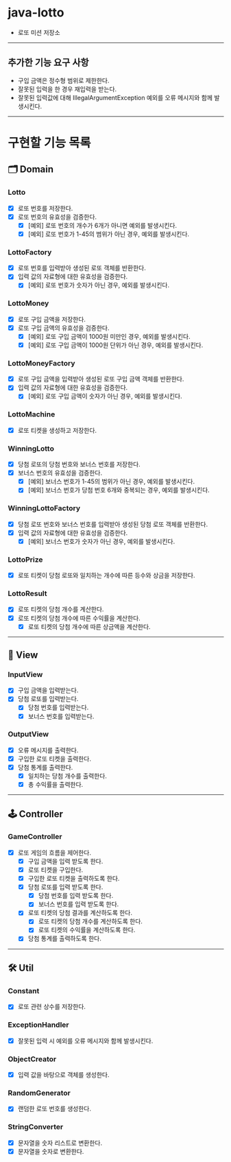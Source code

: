 # java-lotto

- 로또 미션 저장소

---

## 추가한 기능 요구 사항

- 구입 금액은 정수형 범위로 제한한다.
- 잘못된 입력을 한 경우 재입력을 받는다.
- 잘못된 입력값에 대해 IllegalArgumentException 예외를 오류 메시지와 함께 발생시킨다.

---

# 구현할 기능 목록

## 🗂️ Domain

### Lotto

- [x] 로또 번호를 저장한다.
- [x] 로또 번호의 유효성을 검증한다.
    - [x] [예외] 로또 번호의 개수가 6개가 아니면 예외를 발생시킨다.
    - [x] [예외] 로또 번호가 1-45의 범위가 아닌 경우, 예외를 발생시킨다.

### LottoFactory

- [x] 로또 번호를 입력받아 생성된 로또 객체를 반환한다.
- [x] 입력 값의 자료형에 대한 유효성을 검증한다.
    - [x] [예외] 로또 번호가 숫자가 아닌 경우, 예외를 발생시킨다.

### LottoMoney

- [x] 로또 구입 금액을 저장한다.
- [x] 로또 구입 금액의 유효성을 검증한다.
    - [x] [예외] 로또 구입 금액이 1000원 미만인 경우, 예외를 발생시킨다.
    - [x] [예외] 로또 구입 금액이 1000원 단위가 아닌 경우, 예외를 발생시킨다.

### LottoMoneyFactory

- [x] 로또 구입 금액을 입력받아 생성된 로또 구입 금액 객체를 반환한다.
- [x] 입력 값의 자료형에 대한 유효성을 검증한다.
    - [x] [예외] 로또 구입 금액이 숫자가 아닌 경우, 예외를 발생시킨다.

### LottoMachine

- [x] 로또 티켓을 생성하고 저장한다.

### WinningLotto

- [x] 당첨 로또의 당첨 번호와 보너스 번호를 저장한다.
- [x] 보너스 번호의 유효성을 검증한다.
    - [x] [예외] 보너스 번호가 1-45의 범위가 아닌 경우, 예외를 발생시킨다.
    - [x] [예외] 보너스 번호가 당첨 번호 6개와 중복되는 경우, 예외를 발생시킨다.

### WinningLottoFactory

- [x] 당첨 로또 번호와 보너스 번호를 입력받아 생성된 당첨 로또 객체를 반환한다.
- [x] 입력 값의 자료형에 대한 유효성을 검증한다.
    - [x] [예외] 보너스 번호가 숫자가 아닌 경우, 예외를 발생시킨다.

### LottoPrize

- [x] 로또 티켓이 당첨 로또와 일치하는 개수에 따른 등수와 상금을 저장한다.

### LottoResult

- [x] 로또 티켓의 당첨 개수를 계산한다.
- [x] 로또 티켓의 당첨 개수에 따른 수익률을 계산한다.
    - [x] 로또 티켓의 당첨 개수에 따른 상금액을 계산한다.

---

## 👀 View

### InputView

- [x] 구입 금액을 입력받는다.
- [x] 당첨 로또를 입력받는다.
    - [x] 당첨 번호를 입력받는다.
    - [x] 보너스 번호를 입력받는다.

### OutputView

- [x] 오류 메시지를 출력한다.
- [x] 구입한 로또 티켓을 출력한다.
- [x] 당첨 통계를 출력한다.
    - [x] 일치하는 당첨 개수를 출력한다.
    - [x] 총 수익률을 출력한다.

---

## 🕹️ Controller

### GameController

- [x] 로또 게임의 흐름을 제어한다.
    - [x] 구입 금액을 입력 받도록 한다.
    - [x] 로또 티켓을 구입한다.
    - [x] 구입한 로또 티켓을 출력하도록 한다.
    - [x] 당첨 로또를 입력 받도록 한다.
        - [x] 당첨 번호를 입력 받도록 한다.
        - [x] 보너스 번호를 입력 받도록 한다.
    - [x] 로또 티켓의 당첨 결과를 계산하도록 한다.
        - [x] 로또 티켓의 당첨 개수를 계산하도록 한다.
        - [x] 로또 티켓의 수익률을 계산하도록 한다.
    - [x] 당첨 통계를 출력하도록 한다.

---

## 🛠 Util

### Constant

- [x] 로또 관련 상수를 저장한다.

### ExceptionHandler

- [x] 잘못된 입력 시 예외를 오류 메시지와 함께 발생시킨다.

### ObjectCreator

- [x] 입력 값을 바탕으로 객체를 생성한다.

### RandomGenerator

- [x] 랜덤한 로또 번호를 생성한다.

### StringConverter

- [x] 문자열을 숫자 리스트로 변환한다.
- [x] 문자열을 숫자로 변환한다.
